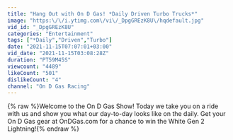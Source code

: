 ```yaml
---
title: "Hang Out with On D Gas! *Daily Driven Turbo Trucks*"
image: "https:\/\/i.ytimg.com\/vi\/_DpgGREzK8U\/hqdefault.jpg"
vid_id: "_DpgGREzK8U"
categories: "Entertainment"
tags: ["*Daily","Driven","Turbo"]
date: "2021-11-15T07:07:01+03:00"
vid_date: "2021-11-15T03:08:28Z"
duration: "PT59M45S"
viewcount: "4489"
likeCount: "501"
dislikeCount: "4"
channel: "On D Gas Racing"
---
```

{% raw %}Welcome to the On D Gas Show! Today we take you on a ride with us and show you what our day-to-day looks like on the daily. Get your On D Gas gear at OnDGas.com for a chance to win the White Gen 2 Lightning!{% endraw %}
